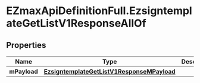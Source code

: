 # EZmaxApiDefinitionFull.EzsigntemplateGetListV1ResponseAllOf

## Properties

Name | Type | Description | Notes
------------ | ------------- | ------------- | -------------
**mPayload** | [**EzsigntemplateGetListV1ResponseMPayload**](EzsigntemplateGetListV1ResponseMPayload.md) |  | 


